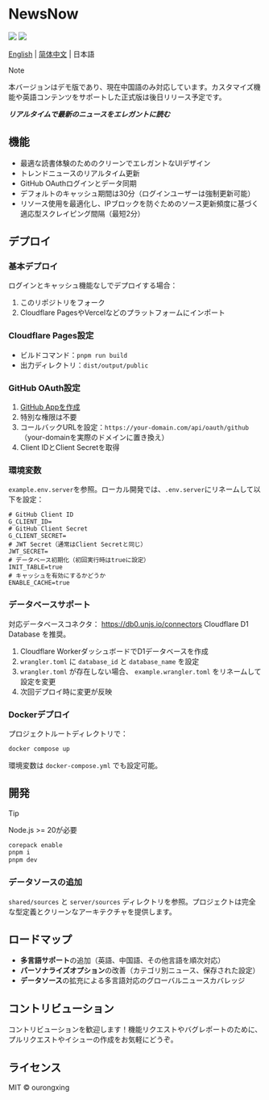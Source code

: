 # NewsNow

![](screenshots/preview-1.png)
![](screenshots/preview-2.png)

[English](./README.md) | [简体中文](README.zh-CN.md) | 日本語

> [!NOTE]
> 本バージョンはデモ版であり、現在中国語のみ対応しています。カスタマイズ機能や英語コンテンツをサポートした正式版は後日リリース予定です。

***リアルタイムで最新のニュースをエレガントに読む***

## 機能
- 最適な読書体験のためのクリーンでエレガントなUIデザイン
- トレンドニュースのリアルタイム更新
- GitHub OAuthログインとデータ同期
- デフォルトのキャッシュ期間は30分（ログインユーザーは強制更新可能）
- リソース使用を最適化し、IPブロックを防ぐためのソース更新頻度に基づく適応型スクレイピング間隔（最短2分）

## デプロイ

### 基本デプロイ
ログインとキャッシュ機能なしでデプロイする場合：
1. このリポジトリをフォーク
2. Cloudflare PagesやVercelなどのプラットフォームにインポート

### Cloudflare Pages設定
- ビルドコマンド：`pnpm run build`
- 出力ディレクトリ：`dist/output/public`

### GitHub OAuth設定
1. [GitHub Appを作成](https://github.com/settings/applications/new)
2. 特別な権限は不要
3. コールバックURLを設定：`https://your-domain.com/api/oauth/github`（your-domainを実際のドメインに置き換え）
4. Client IDとClient Secretを取得

### 環境変数
`example.env.server`を参照。ローカル開発では、`.env.server`にリネームして以下を設定：

```env
# GitHub Client ID
G_CLIENT_ID=
# GitHub Client Secret
G_CLIENT_SECRET=
# JWT Secret（通常はClient Secretと同じ）
JWT_SECRET=
# データベース初期化（初回実行時はtrueに設定）
INIT_TABLE=true
# キャッシュを有効にするかどうか
ENABLE_CACHE=true
```

### データベースサポート
対応データベースコネクタ： https://db0.unjs.io/connectors Cloudflare D1 Database を推奨。

1. Cloudflare WorkerダッシュボードでD1データベースを作成
2. `wrangler.toml` に `database_id` と `database_name` を設定
3. `wrangler.toml` が存在しない場合、 `example.wrangler.toml` をリネームして設定を変更
4. 次回デプロイ時に変更が反映

### Dockerデプロイ
プロジェクトルートディレクトリで：

```sh
docker compose up
 ```

環境変数は `docker-compose.yml` でも設定可能。

## 開発
> [!TIP]
> Node.js >= 20が必要

```sh
corepack enable
pnpm i
pnpm dev
 ```

### データソースの追加
`shared/sources` と `server/sources` ディレクトリを参照。プロジェクトは完全な型定義とクリーンなアーキテクチャを提供します。

## ロードマップ
- **多言語サポート**の追加（英語、中国語、その他言語を順次対応）
- **パーソナライズオプション**の改善（カテゴリ別ニュース、保存された設定）
- **データソース**の拡充による多言語対応のグローバルニュースカバレッジ

## コントリビューション
コントリビューションを歓迎します！機能リクエストやバグレポートのために、プルリクエストやイシューの作成をお気軽にどうぞ。

## ライセンス
MIT © ourongxing
